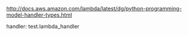 http://docs.aws.amazon.com/lambda/latest/dg/python-programming-model-handler-types.html

handler: test.lambda_handler
